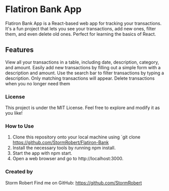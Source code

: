 # Flatiron Bank App

Flatiron Bank App is a React-based web app for tracking your transactions. It's a fun project that lets you see your transactions, add new ones, filter them, and even delete old ones. Perfect for learning the basics of React.


## Features
View all your transactions in a table, including date, description, category, and amount.
Easily add new transactions by filling out a simple form with a description and amount.
Use the search bar to filter transactions by typing a description. Only matching transactions will appear.
Delete transactions when you no longer need them


### License

This project is under the MIT License. Feel free to explore and modify it as you like!


### How to Use
1. Clone this repository onto your local machine using `git clone https://github.com/StormRobert/Flatiron-Bank
2. Install the necessary tools by running npm install.
3. Start the app with npm start.
4. Open a web browser and go to http://localhost:3000.

### Created by
Storm Robert
Find me on GitHub: https://github.com/StormRobert

